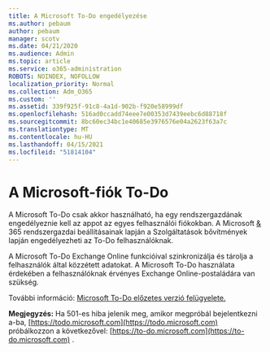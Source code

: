 ```yaml
---
title: A Microsoft To-Do engedélyezése
ms.author: pebaum
author: pebaum
manager: scotv
ms.date: 04/21/2020
ms.audience: Admin
ms.topic: article
ms.service: o365-administration
ROBOTS: NOINDEX, NOFOLLOW
localization_priority: Normal
ms.collection: Adm_O365
ms.custom: ''
ms.assetid: 339f925f-91c8-4a1d-902b-f920e58999df
ms.openlocfilehash: 516ad0ccadd74eee7e00353d7439eebc6d88718f
ms.sourcegitcommit: 8bc60ec34bc1e40685e3976576e04a2623f63a7c
ms.translationtype: MT
ms.contentlocale: hu-HU
ms.lasthandoff: 04/15/2021
ms.locfileid: "51814104"
---
```

# <a name="how-to-enable-microsoft-to-do"></a>A Microsoft-fiók To-Do

A Microsoft To-Do csak akkor használható, ha egy rendszergazdának engedélyeznie kell az appot az egyes felhasználói fiókokban. A Microsoft [ &amp; ](https://portal.office.com/adminportal/home#/Settings/ServicesAndAddIns) 365 rendszergazdai beállításainak lapján a Szolgáltatások bővítmények lapján engedélyezheti az To-Do felhasználóknak.
  
A Microsoft To-Do Exchange Online funkcióival szinkronizálja és tárolja a felhasználók által közzétett adatokat. A Microsoft To-Do használata érdekében a felhasználóknak érvényes Exchange Online-postaládára van szükség.
  
További információ: [Microsoft To-Do előzetes verzió felügyelete.](https://support.office.com/article/490c1a8c-2333-4952-8125-841afadb9620.aspx)
  
 **Megjegyzés:** Ha 501-es hiba jelenik meg, amikor megpróbál bejelentkezni a-ba, [https://todo.microsoft.com](https://todo.microsoft.com) próbálkozzon a következővel: [https://to-do.microsoft.com](https://to-do.microsoft.com) .
  


